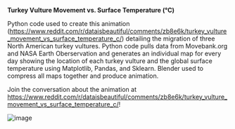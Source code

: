 **Turkey Vulture Movement vs. Surface Temperature (°C)**

Python code used to create this animation (https://www.reddit.com/r/dataisbeautiful/comments/zb8e6k/turkey_vulture_movement_vs_surface_temperature_c/) detailing the migration of three North American turkey vultures. Python code pulls data from Movebank.org and NASA Earth Oberservation and generates an individual map for every day showing the location of each turkey vulture and the global surface temperature using Matplotlib, Pandas, and Sklearn. Blender used to compress all maps together and produce animation.

Join the conversation about the animation at https://www.reddit.com/r/dataisbeautiful/comments/zb8e6k/turkey_vulture_movement_vs_surface_temperature_c/!

![image](https://github.com/datasciencedonut/turkey-vulture-movement-vs-surface-temperature/assets/122229743/76e64ec7-81d2-4fea-8a01-424ff383a818)

